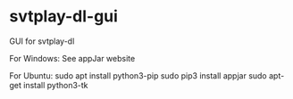 # svtplay-dl-gui
GUI for svtplay-dl

For Windows:
See appJar website

For Ubuntu:
sudo apt install python3-pip
sudo pip3 install appjar
sudo apt-get install python3-tk
